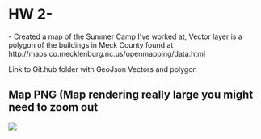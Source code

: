  
<!DOCTYPE html>
<html>
  <head>
   
  </head>
  <body>
    <h1></h1>
    <h1>HW 2-</h1>
    <p></p>
  </body>- Created a map of the Summer Camp I've worked at, Vector layer is a polygon of the buildings in Meck County found at 
  http://maps.co.mecklenburg.nc.us/openmapping/data.html

  Link to Git.hub folder with GeoJson Vectors and polygon

  <a href="">  </a>
<h2> Map PNG (Map rendering really large you might need to zoom out </h2>
  <img src ="HW2 Map.png" />
  
  
  
</html>
